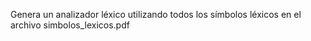 Genera un analizador léxico utilizando todos los símbolos léxicos en el archivo simbolos_lexicos.pdf
